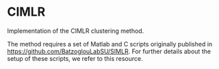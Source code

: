 # CIMLR

Implementation of the CIMLR clustering method. 

The method requires a set of Matlab and C scripts originally published in https://github.com/BatzoglouLabSU/SIMLR. For further details about the setup of these scripts, we refer to this resource. 
